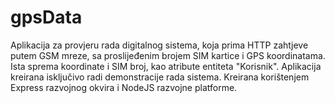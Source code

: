 # gpsData
Aplikacija za provjeru rada digitalnog sistema, koja prima HTTP zahtjeve putem GSM mreze, sa proslijeđenim brojem SIM kartice i GPS koordinatama. Ista sprema koordinate i SIM broj,
kao atribute entiteta "Korisnik". Aplikacija kreirana isključivo radi demonstracije rada sistema.  Kreirana korištenjem Express razvojnog okvira i NodeJS razvojne
platforme.
